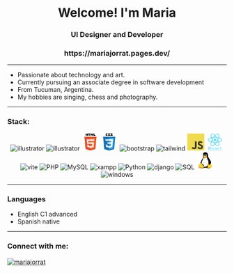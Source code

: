 <h1 align="center">Welcome! I'm Maria</h1>
<h3 align="center">UI Designer and Developer</h3>
<h3 align="center">https://mariajorrat.pages.dev/</h3>

---

- Passionate about technology and art.
- Currently pursuing an associate degree in software development
- From Tucuman, Argentina.
- My hobbies are singing, chess and photography.

---

<h3 align="left">Stack:</h3>
<p align="center">
<img src="https://www.vectorlogo.zone/logos/adobe_illustrator/adobe_illustrator-icon.svg" alt="illustrator" width="40" height="40"/>
<img src="https://www.svgrepo.com/show/452151/adobe-xd.svg" alt="illustrator" width="40" height="40"/>
<img src="https://raw.githubusercontent.com/devicons/devicon/master/icons/html5/html5-original-wordmark.svg" alt="html5" width="40" height="40"/>
<img src="https://raw.githubusercontent.com/devicons/devicon/master/icons/css3/css3-original-wordmark.svg" alt="css3" width="40" height="40"/>
<img src="https://upload.wikimedia.org/wikipedia/commons/thumb/b/b2/Bootstrap_logo.svg/768px-Bootstrap_logo.svg.png" alt="bootstrap" width="40" height="40"/>
<img src="https://www.svgrepo.com/show/374118/tailwind.svg" alt="tailwind" width="40" height="40"/>
<img src="https://raw.githubusercontent.com/devicons/devicon/master/icons/javascript/javascript-original.svg" alt="javascript" width="40" height="40"/>
<img src="https://raw.githubusercontent.com/devicons/devicon/master/icons/react/react-original-wordmark.svg" alt="react" width="40" height="40"/>
<img src="https://www.svgrepo.com/show/374167/vite.svg" alt="vite" width="40" height="40"/>
<img src="https://www.svgrepo.com/show/373969/php2.svg" alt="PHP" width="40" height="40"/>
<img src="https://www.svgrepo.com/show/303251/mysql-logo.svg" alt="MySQL" width="40" height="40"/>
<img src="https://www.svgrepo.com/show/354575/xampp.svg" alt="xampp" width="40" height="40"/>
<img src="https://cdn.icon-icons.com/icons2/1381/PNG/512/python_94570.png" alt="Python" width="40" height="40"/>
<img src="https://www.svgrepo.com/show/349341/djangoproject.svg" alt="django" width="40" height="40"/>
<img src="https://www.svgrepo.com/show/331760/sql-database-generic.svg" alt="SQL" width="40" height="40"
<img src="https://www.vectorlogo.zone/logos/git-scm/git-scm-icon.svg" alt="git" width="40" height="40"/>
<img src="https://raw.githubusercontent.com/devicons/devicon/master/icons/linux/linux-original.svg" alt="linux" width="40" height="40"/>
<img src="https://cdn.icon-icons.com/icons2/836/PNG/512/Windows_Phone_icon-icons.com_66782.png" alt="windows" width="40" height="40"/>
<!-- <img src="" alt="git" width="40" height="40"/> -->
</p>

---

<h3 align="left">Languages</h3>

- English C1 advanced
- Spanish native

---

<h3 align="left">Connect with me:</h3>
<p align="left">
<a href="https://linkedin.com/in/mariajorrat" target="blank"><img align="center" src="https://raw.githubusercontent.com/rahuldkjain/github-profile-readme-generator/master/src/images/icons/Social/linked-in-alt.svg" alt="mariajorrat" height="30" width="40" /></a>
</p>
